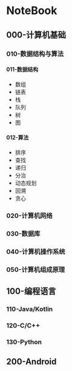# NoteBook

## 000-计算机基础

### 010-数据结构与算法

#### 011-数据结构

- 数组
- 链表
- 栈
- 队列
- 树
- 图

#### 012-算法

- 排序
- 查找
- 递归
- 分治
- 动态规划
- 回溯
- 贪心

### 020-计算机网络

### 030-数据库

### 040-计算机操作系统

### 050-计算机组成原理

## 100-编程语言

### 110-Java/Kotlin

### 120-C/C++

### 130-Python

## 200-Android





